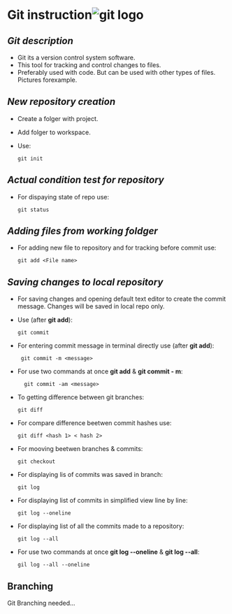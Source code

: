 #     **Git instruction**![git logo](git-logo.png)

## *Git description* 

* Git its a version control system software.
* This tool for tracking and control changes to files. 
* Preferably used with code. But can be used with other types of files. Pictures forexample.


## *New repository creation*
* Create a folger with project.
* Add folger to workspace.
* Use:

      git init


## *Actual condition test for repository*
* For dispaying state of repo use:
              
      git status

## *Adding files from working foldger*
* For adding new file to repository and for tracking before commit use:
         
      git add <File name>

## *Saving changes to **local** repository*
* For saving changes and opening default text editor  to create the commit message. Changes will be saved in local repo only. 
* Use (after **git add**):

         
      git commit

* For entering commit message  in terminal directly use (after **git add**):

       git commit -m <message>

* For use two commands at once **git add** & **git commit - m**:
        
        git commit -am <message>

* To getting difference between git branches: 
  
      git diff

* For compare difference beetwen commit hashes use:
  
      git diff <hash 1> < hash 2>

* For mooving beetwen branches & commits:

      git checkout

* For displaying lis of commits was saved in branch:

      git log

* For displaying list of commits in simplified view line by line:

      git log --oneline

* For displaying list of all the commits made to a repository:

      git log --all

* For use two commands at once **git log --oneline** & **git log --all**:

      gil log --all --oneline

## Branching

Git Branching needed...